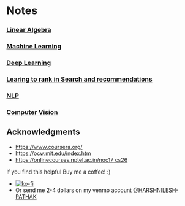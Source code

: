 #  Notes

### [Linear Algebra](./rsrc/linear_algebra.md)

### [Machine Learning](./rsrc/ML.md) 

### [Deep Learning](./rsrc/DL.md)

### [Learing to rank in Search and recommendations](./resrc/recommender_ranker.md)

### [NLP](./rsrc/NLP.md)

### [Computer Vision](./rsrc/VISION.md)


## Acknowledgments

* https://www.coursera.org/
* https://ocw.mit.edu/index.htm
* https://onlinecourses.nptel.ac.in/noc17_cs26

If you find this helpful Buy me a coffee! :) 
- [![ko-fi](https://www.ko-fi.com/img/githubbutton_sm.svg)](https://ko-fi.com/F1F02R7JR)
- Or send me 2-4 dollars on my venmo account [@HARSHNILESH-PATHAK](https://venmo.com/HARSHNILESH-PATHAK)
